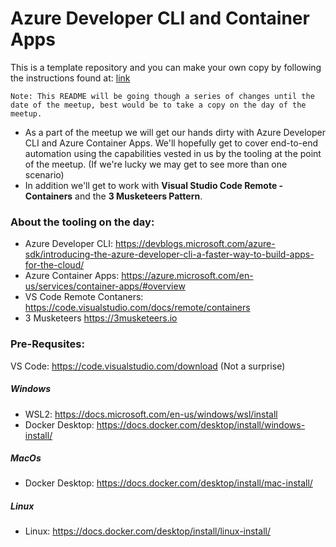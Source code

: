 # Azure Developer CLI and Container Apps

This is a template repository and you can make your own copy by following the instructions found at: [link](https://docs.github.com/en/repositories/creating-and-managing-repositories/creating-a-repository-from-a-template) 

`Note: This README will be going though a series of changes until the date of the meetup, best would be to take a copy on the day of the meetup.`

- As a part of the meetup we will get our hands dirty with Azure Developer CLI and Azure Container Apps.  We'll hopefully get to cover end-to-end automation using the capabilities vested in us by the tooling at the point of the meetup. (If we're lucky we may get to see more than one scenario)
- In addition we'll get to work with **Visual Studio Code Remote - Containers** and the **3 Musketeers Pattern**.

### About the tooling on the day:
- Azure Developer CLI: https://devblogs.microsoft.com/azure-sdk/introducing-the-azure-developer-cli-a-faster-way-to-build-apps-for-the-cloud/
- Azure Container Apps: https://azure.microsoft.com/en-us/services/container-apps/#overview
- VS Code Remote Contaners: https://code.visualstudio.com/docs/remote/containers
- 3 Musketeers https://3musketeers.io

### Pre-Requsites: 

VS Code: https://code.visualstudio.com/download (Not a surprise)

##### Windows 
- WSL2: https://docs.microsoft.com/en-us/windows/wsl/install
- Docker Desktop: https://docs.docker.com/desktop/install/windows-install/

##### MacOs
- Docker Desktop: https://docs.docker.com/desktop/install/mac-install/

##### Linux
- Linux: https://docs.docker.com/desktop/install/linux-install/

